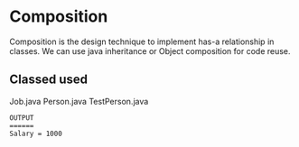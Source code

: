 Composition
============
Composition is the design technique to implement has-a relationship in classes. We can use java inheritance or Object composition for code reuse. 

Classed used
------------
Job.java
Person.java
TestPerson.java
```
OUTPUT
======
Salary = 1000
```


